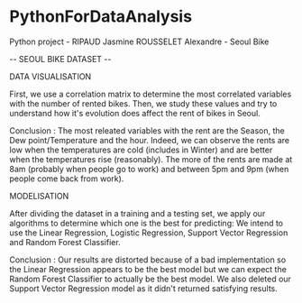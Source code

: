 # PythonForDataAnalysis
Python project - RIPAUD Jasmine ROUSSELET Alexandre - Seoul Bike

-- SEOUL BIKE DATASET -- 

DATA VISUALISATION

First, we use a correlation matrix to determine the most correlated variables with the number of rented bikes.
Then, we study these values and try to understand how it's evolution does affect the rent of bikes in Seoul.
  
Conclusion :  The most releated variables with the rent are the Season, the Dew point/Temperature and the hour.
Indeed, we can observe the rents are low when the temperatures are cold (includes in Winter) and are better when the temperatures rise (reasonably).
The more of the rents are made at 8am (probably when people go to work) and between 5pm and 9pm (when people come back from work).



MODELISATION


After dividing the dataset in a training and a testing set, we apply our algorithms to determine which one is the best for predicting:
We intend to use the Linear Regression, Logistic Regression, Support Vector Regression and Random Forest Classifier.

Conclusion : Our results are distorted because of a bad implementation so the Linear Regression appears to be the best model but we can expect the Random Forest Classifier to actually be the best model. We also deleted our Support Vector Regression model as it didn't returned satisfying results.
